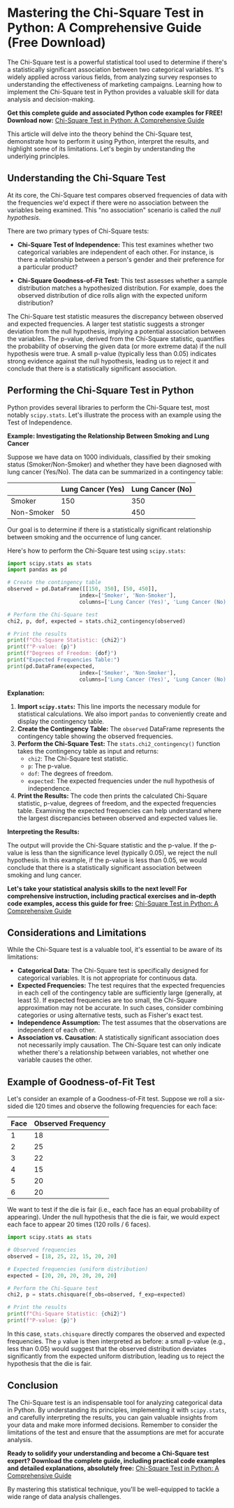# Mastering the Chi-Square Test in Python: A Comprehensive Guide (Free Download)

The Chi-Square test is a powerful statistical tool used to determine if there's a statistically significant association between two categorical variables. It's widely applied across various fields, from analyzing survey responses to understanding the effectiveness of marketing campaigns. Learning how to implement the Chi-Square test in Python provides a valuable skill for data analysis and decision-making.

**Get this complete guide and associated Python code examples for FREE! Download now:** [Chi-Square Test in Python: A Comprehensive Guide](https://udemywork.com/chi2-test-python)

This article will delve into the theory behind the Chi-Square test, demonstrate how to perform it using Python, interpret the results, and highlight some of its limitations. Let's begin by understanding the underlying principles.

## Understanding the Chi-Square Test

At its core, the Chi-Square test compares observed frequencies of data with the frequencies we'd expect if there were no association between the variables being examined. This "no association" scenario is called the *null hypothesis*.

There are two primary types of Chi-Square tests:

*   **Chi-Square Test of Independence:** This test examines whether two categorical variables are independent of each other. For instance, is there a relationship between a person's gender and their preference for a particular product?

*   **Chi-Square Goodness-of-Fit Test:** This test assesses whether a sample distribution matches a hypothesized distribution. For example, does the observed distribution of dice rolls align with the expected uniform distribution?

The Chi-Square test statistic measures the discrepancy between observed and expected frequencies.  A larger test statistic suggests a stronger deviation from the null hypothesis, implying a potential association between the variables.  The p-value, derived from the Chi-Square statistic, quantifies the probability of observing the given data (or more extreme data) if the null hypothesis were true. A small p-value (typically less than 0.05) indicates strong evidence against the null hypothesis, leading us to reject it and conclude that there is a statistically significant association.

## Performing the Chi-Square Test in Python

Python provides several libraries to perform the Chi-Square test, most notably `scipy.stats`. Let's illustrate the process with an example using the Test of Independence.

**Example: Investigating the Relationship Between Smoking and Lung Cancer**

Suppose we have data on 1000 individuals, classified by their smoking status (Smoker/Non-Smoker) and whether they have been diagnosed with lung cancer (Yes/No).  The data can be summarized in a contingency table:

|               | Lung Cancer (Yes) | Lung Cancer (No) |
| ------------- | ------------------ | ----------------- |
| Smoker        | 150                | 350               |
| Non-Smoker    | 50                 | 450               |

Our goal is to determine if there is a statistically significant relationship between smoking and the occurrence of lung cancer.

Here's how to perform the Chi-Square test using `scipy.stats`:

```python
import scipy.stats as stats
import pandas as pd

# Create the contingency table
observed = pd.DataFrame([[150, 350], [50, 450]],
                       index=['Smoker', 'Non-Smoker'],
                       columns=['Lung Cancer (Yes)', 'Lung Cancer (No)'])

# Perform the Chi-Square test
chi2, p, dof, expected = stats.chi2_contingency(observed)

# Print the results
print(f"Chi-Square Statistic: {chi2}")
print(f"P-value: {p}")
print(f"Degrees of Freedom: {dof}")
print("Expected Frequencies Table:")
print(pd.DataFrame(expected,
                       index=['Smoker', 'Non-Smoker'],
                       columns=['Lung Cancer (Yes)', 'Lung Cancer (No)']))
```

**Explanation:**

1.  **Import `scipy.stats`:** This line imports the necessary module for statistical calculations.  We also import `pandas` to conveniently create and display the contingency table.
2.  **Create the Contingency Table:**  The `observed` DataFrame represents the contingency table showing the observed frequencies.
3.  **Perform the Chi-Square Test:**  The `stats.chi2_contingency()` function takes the contingency table as input and returns:
    *   `chi2`: The Chi-Square test statistic.
    *   `p`: The p-value.
    *   `dof`: The degrees of freedom.
    *   `expected`: The expected frequencies under the null hypothesis of independence.
4.  **Print the Results:** The code then prints the calculated Chi-Square statistic, p-value, degrees of freedom, and the expected frequencies table.  Examining the expected frequencies can help understand where the largest discrepancies between observed and expected values lie.

**Interpreting the Results:**

The output will provide the Chi-Square statistic and the p-value. If the p-value is less than the significance level (typically 0.05), we reject the null hypothesis.  In this example, if the p-value is less than 0.05, we would conclude that there is a statistically significant association between smoking and lung cancer.

**Let's take your statistical analysis skills to the next level! For comprehensive instruction, including practical exercises and in-depth code examples, access this guide for free:** [Chi-Square Test in Python: A Comprehensive Guide](https://udemywork.com/chi2-test-python)

## Considerations and Limitations

While the Chi-Square test is a valuable tool, it's essential to be aware of its limitations:

*   **Categorical Data:** The Chi-Square test is specifically designed for categorical variables. It is not appropriate for continuous data.
*   **Expected Frequencies:** The test requires that the expected frequencies in each cell of the contingency table are sufficiently large (generally, at least 5).  If expected frequencies are too small, the Chi-Square approximation may not be accurate.  In such cases, consider combining categories or using alternative tests, such as Fisher's exact test.
*   **Independence Assumption:**  The test assumes that the observations are independent of each other.
*   **Association vs. Causation:**  A statistically significant association does not necessarily imply causation.  The Chi-Square test can only indicate whether there's a relationship between variables, not whether one variable causes the other.

## Example of Goodness-of-Fit Test

Let's consider an example of a Goodness-of-Fit test. Suppose we roll a six-sided die 120 times and observe the following frequencies for each face:

| Face | Observed Frequency |
|------|--------------------|
| 1    | 18                 |
| 2    | 25                 |
| 3    | 22                 |
| 4    | 15                 |
| 5    | 20                 |
| 6    | 20                 |

We want to test if the die is fair (i.e., each face has an equal probability of appearing).  Under the null hypothesis that the die is fair, we would expect each face to appear 20 times (120 rolls / 6 faces).

```python
import scipy.stats as stats

# Observed frequencies
observed = [18, 25, 22, 15, 20, 20]

# Expected frequencies (uniform distribution)
expected = [20, 20, 20, 20, 20, 20]

# Perform the Chi-Square test
chi2, p = stats.chisquare(f_obs=observed, f_exp=expected)

# Print the results
print(f"Chi-Square Statistic: {chi2}")
print(f"P-value: {p}")
```

In this case, `stats.chisquare` directly compares the observed and expected frequencies.  The `p` value is then interpreted as before: a small p-value (e.g., less than 0.05) would suggest that the observed distribution deviates significantly from the expected uniform distribution, leading us to reject the hypothesis that the die is fair.

## Conclusion

The Chi-Square test is an indispensable tool for analyzing categorical data in Python. By understanding its principles, implementing it with `scipy.stats`, and carefully interpreting the results, you can gain valuable insights from your data and make more informed decisions. Remember to consider the limitations of the test and ensure that the assumptions are met for accurate analysis.

**Ready to solidify your understanding and become a Chi-Square test expert?  Download the complete guide, including practical code examples and detailed explanations, absolutely free:** [Chi-Square Test in Python: A Comprehensive Guide](https://udemywork.com/chi2-test-python)

By mastering this statistical technique, you'll be well-equipped to tackle a wide range of data analysis challenges.
